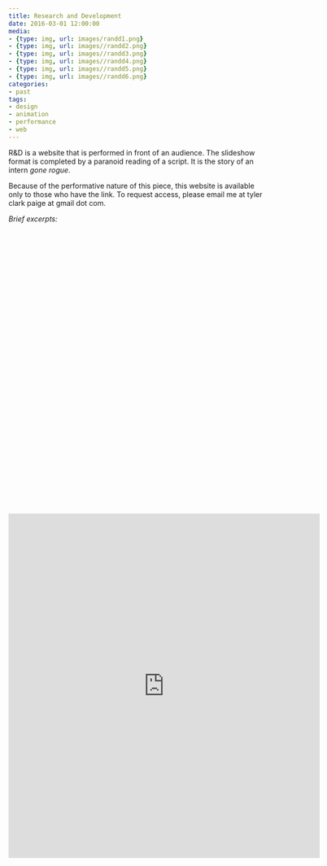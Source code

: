 ```yaml
---
title: Research and Development
date: 2016-03-01 12:00:00
media:
- {type: img, url: images/randd1.png}
- {type: img, url: images//randd2.png}
- {type: img, url: images//randd3.png}
- {type: img, url: images//randd4.png}
- {type: img, url: images//randd5.png}
- {type: img, url: images//randd6.png}
categories:
- past
tags:
- design
- animation
- performance
- web
---
```

R&D is a website that is performed in front of an audience. The slideshow format is completed by a paranoid reading of a script. It is the story of an intern *gone rogue*.

Because of the performative nature of this piece, this website is available only to those who have the link. To request access, please email me at tyler clark paige at gmail dot com.

_Brief excerpts:_

<div class="embeddedVideo-container post__media"><div class="embeddedVideo" style="padding-top:110.63%"><iframe src="https://player.vimeo.com/video/164472099?color=BDB7AD&title=0&byline=0&portrait=0" width="612" height="677" frameborder="0" webkitallowfullscreen mozallowfullscreen allowfullscreen></iframe></div></div>
